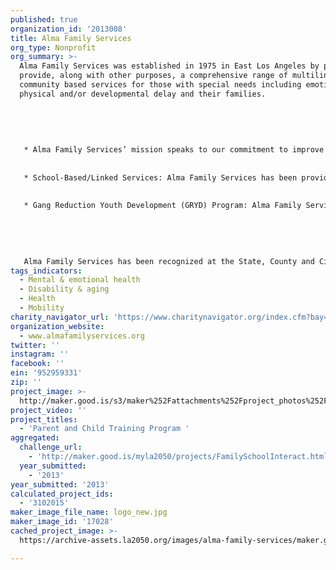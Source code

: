 ```yaml
---
published: true
organization_id: '2013008'
title: Alma Family Services
org_type: Nonprofit
org_summary: >-
  Alma Family Services was established in 1975 in East Los Angeles by parents to
  provide, along with other purposes, a comprehensive range of multilingual
  community based services for those with special needs including emotional,
  physical and/or developmental delay and their families. 
   
   
   
   
   
   * Alma Family Services’ mission speaks to our commitment to improve the quality of life for members of our communities. This often means advocating for at risk children and families. Alma’s dedication goes beyond providing culturally competent services and supports and integrates our history of helping to develop and support healthy communities through collaborative community relationships. Alma’s approach is strength-based, community centered and child and family focused. Individuals and families are understood to be multi-dimensional with strengths as well unique needs. 
   
   
   * School-Based/Linked Services: Alma Family Services has been providing school-based Prevention and Early Intervention services for over ten (10) years. School-based counseling, individual and family psychotherapy, groups and case management services are being provided at many school within several school districts including Montebello Unified School District (MUSD), El Rancho Unified School District and the Los Angeles Unified School Districts. 
   
   
   * Gang Reduction Youth Development (GRYD) Program: Alma Family Services has been operating a gang prevention program through a contract with the City of Los Angeles since 2009 or four (4) years. The GRYD program includes an array of services such as a comprehensive case management, parenting classes, individual and family counseling, leadership development, youth mentoring, violence prevention training, substance use/abuse awareness and gang-prevention training.
   
   
   
   
   
   Alma Family Services has been recognized at the State, County and City Level for its commitment in delivering high quality services.
tags_indicators:
  - Mental & emotional health
  - Disability & aging
  - Health
  - Mobility
charity_navigator_url: 'https://www.charitynavigator.org/index.cfm?bay=search.profile&ein=952959331'
organization_website:
  - www.almafamilyservices.org
twitter: ''
instagram: ''
facebook: ''
ein: '952959331'
zip: ''
project_image: >-
  http://maker.good.is/s3/maker%252Fattachments%252Fproject_photos%252Fimages%252F17028%252Fdisplay%252Flogo_new.jpg=c570x385
project_video: ''
project_titles:
  - 'Parent and Child Training Program '
aggregated:
  challenge_url:
    - 'http://maker.good.is/myla2050/projects/FamilySchoolInteract.html'
  year_submitted:
    - '2013'
year_submitted: '2013'
calculated_project_ids:
  - '3102015'
maker_image_file_name: logo_new.jpg
maker_image_id: '17028'
cached_project_image: >-
  https://archive-assets.la2050.org/images/alma-family-services/maker.good.is/s3/maker%252Fattachments%252Fproject_photos%252Fimages%252F17028%252Fdisplay%252Flogo_new.jpg=c570x385.jpg

---
```

